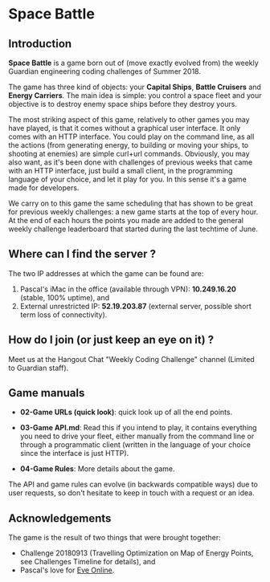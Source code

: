 # Space Battle

## Introduction

**Space Battle** is a game born out of (move exactly evolved from) the weekly Guardian engineering coding challenges of Summer 2018. 

The game has three kind of objects: your **Capital Ships**, **Battle Cruisers** and **Energy Carriers**. The main idea is simple: you control a space fleet and your objective is to destroy enemy space ships before they destroy yours.

The most striking aspect of this game, relatively to other games you may have played, is that it comes without a graphical user interface. It only comes with an HTTP interface. You could play on the command line, as all the actions (from generating energy, to building or moving your ships, to shooting at enemies) are simple curl+url commands. Obviously, you may also want, as it's been done with challenges of previous weeks that came with an HTTP interface, just build a small client, in the programming language of your choice, and let it play for you. In this sense it's a game made for developers. 

We carry on to this game the same scheduling that has shown to be great for previous weekly challenges: a new game starts at the top of every hour. At the end of each hours the points you made are added to the general weekly challenge leaderboard that started during the last techtime of June.

## Where can I find the server ?

The two IP addresses at which the game can be found are: 

1. Pascal's iMac in the office (available through VPN): **10.249.16.20** (stable, 100% uptime), and 
2. External unrestricted IP: **52.19.203.87** (external server, possible short term loss of connectivity).

## How do I join (or just keep an eye on it) ?

Meet us at the Hangout Chat "Weekly Coding Challenge" channel (Limited to Guardian staff).

## Game manuals

- **02-Game URLs (quick look)**: quick look up of all the end points.

- **03-Game API.md**: Read this if you intend to play, it contains everything you need to drive your fleet, either manually from the command line or through a programmatic client (written in the language of your choice since the interface is just HTTP).

- **04-Game Rules**: More details about the game.

The API and game rules can evolve (in backwards compatible ways) due to user requests, so don't hesitate to keep in touch with a request or an idea.

## Acknowledgements

The game is the result of two things that were brought together:

- Challenge 20180913 (Travelling Optimization on Map of Energy Points, see Challenges Timeline for details), and 
- Pascal's love for [Eve Online](https://en.wikipedia.org/wiki/Eve_Online).